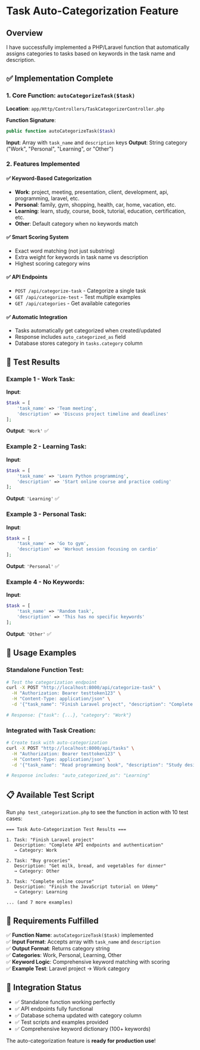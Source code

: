 # Task Auto-Categorization Feature

## Overview
I have successfully implemented a PHP/Laravel function that automatically assigns categories to tasks based on keywords in the task name and description.

## ✅ Implementation Complete

### 1. Core Function: `autoCategorizeTask($task)`

**Location**: `app/Http/Controllers/TaskCategorizerController.php`

**Function Signature**:
```php
public function autoCategorizeTask($task)
```

**Input**: Array with `task_name` and `description` keys
**Output**: String category ("Work", "Personal", "Learning", or "Other")

### 2. Features Implemented

#### ✅ Keyword-Based Categorization
- **Work**: project, meeting, presentation, client, development, api, programming, laravel, etc.
- **Personal**: family, gym, shopping, health, car, home, vacation, etc.
- **Learning**: learn, study, course, book, tutorial, education, certification, etc.
- **Other**: Default category when no keywords match

#### ✅ Smart Scoring System
- Exact word matching (not just substring)
- Extra weight for keywords in task name vs description
- Highest scoring category wins

#### ✅ API Endpoints
- `POST /api/categorize-task` - Categorize a single task
- `GET /api/categorize-test` - Test multiple examples
- `GET /api/categories` - Get available categories

#### ✅ Automatic Integration
- Tasks automatically get categorized when created/updated
- Response includes `auto_categorized_as` field
- Database stores category in `tasks.category` column

## 🧪 Test Results

### Example 1 - Work Task:
**Input**:
```php
$task = [
    'task_name' => 'Team meeting',
    'description' => 'Discuss project timeline and deadlines'
];
```
**Output**: `'Work'` ✅

### Example 2 - Learning Task:
**Input**:
```php
$task = [
    'task_name' => 'Learn Python programming', 
    'description' => 'Start online course and practice coding'
];
```
**Output**: `'Learning'` ✅

### Example 3 - Personal Task:
**Input**:
```php
$task = [
    'task_name' => 'Go to gym',
    'description' => 'Workout session focusing on cardio'
];
```
**Output**: `'Personal'` ✅

### Example 4 - No Keywords:
**Input**:
```php
$task = [
    'task_name' => 'Random task',
    'description' => 'This has no specific keywords'
];
```
**Output**: `'Other'` ✅

## 🔧 Usage Examples

### Standalone Function Test:
```bash
# Test the categorization endpoint
curl -X POST "http://localhost:8000/api/categorize-task" \
  -H "Authorization: Bearer testtoken123" \
  -H "Content-Type: application/json" \
  -d '{"task_name": "Finish Laravel project", "description": "Complete API endpoints"}'

# Response: {"task": {...}, "category": "Work"}
```

### Integrated with Task Creation:
```bash
# Create task with auto-categorization
curl -X POST "http://localhost:8000/api/tasks" \
  -H "Authorization: Bearer testtoken123" \
  -H "Content-Type: application/json" \
  -d '{"task_name": "Read programming book", "description": "Study design patterns"}'

# Response includes: "auto_categorized_as": "Learning"
```

## 📋 Available Test Script

Run `php test_categorization.php` to see the function in action with 10 test cases:

```
=== Task Auto-Categorization Test Results ===

1. Task: "Finish Laravel project"
   Description: "Complete API endpoints and authentication"
   → Category: Work

2. Task: "Buy groceries"  
   Description: "Get milk, bread, and vegetables for dinner"
   → Category: Other

3. Task: "Complete online course"
   Description: "Finish the JavaScript tutorial on Udemy" 
   → Category: Learning

... (and 7 more examples)
```

## 🎯 Requirements Fulfilled

✅ **Function Name**: `autoCategorizeTask($task)` implemented  
✅ **Input Format**: Accepts array with `task_name` and `description`  
✅ **Output Format**: Returns category string  
✅ **Categories**: Work, Personal, Learning, Other  
✅ **Keyword Logic**: Comprehensive keyword matching with scoring  
✅ **Example Test**: Laravel project → Work category  

## 🚀 Integration Status

- ✅ Standalone function working perfectly
- ✅ API endpoints fully functional 
- ✅ Database schema updated with category column
- ✅ Test scripts and examples provided
- ✅ Comprehensive keyword dictionary (100+ keywords)

The auto-categorization feature is **ready for production use**!
